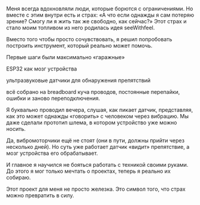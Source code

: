 Меня всегда вдохновляли люди, которые борются с ограничениями.
Но вместе с этим внутри есть и страх: «А что если однажды я сам потеряю зрение? Смогу ли я жить так же свободно, как сейчас?»
Этот страх и стало моим топливом  из него родилась идея seeWithfeel.

Вместо того чтобы просто сочувствовать, я решил попробовать построить инструмент, который реально может помочь.

 Первые шаги были максимально «гаражные»

ESP32 как мозг устройства

ультразвуковые датчики для обнаружения препятствий

всё собрано на breadboard  куча проводов, постоянные перепайки, ошибки и заново переподключения.


 Я буквально проводил вечера, слушая, как пикает датчик, представляя, как это может однажды «говорить» с человеком через вибрацию.
Мы даже сделали прототип шлема, в котором устройство уже можно носить.

 Да, вибромоторчики ещё не стоят (они в пути, должны прийти через несколько дней). Но суть уже работает  датчик «видит» препятствие, а мозг устройства его обрабатывает.

И главное  я научился не бояться работать с техникой своими руками. До этого я мог только мечтать о проектах, теперь я реально их собираю.

Этот проект для меня не просто железка. Это  символ того, что страх можно превратить в силу.
